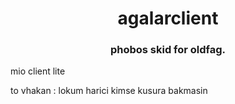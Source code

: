 <h1 align="center">agalarclient
<h3 align="center">phobos skid for oldfag.</h3>  
  
mio client lite

to vhakan : lokum harici kimse kusura bakmasin
